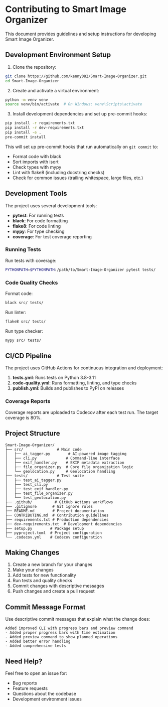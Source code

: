 # Contributing to Smart Image Organizer

This document provides guidelines and setup instructions for developing Smart Image Organizer.

## Development Environment Setup

1. Clone the repository:
```bash
git clone https://github.com/kenny082/Smart-Image-Organizer.git
cd Smart-Image-Organizer
```

2. Create and activate a virtual environment:
```bash
python -m venv venv
source venv/bin/activate  # On Windows: venv\Scripts\activate
```

3. Install development dependencies and set up pre-commit hooks:
```bash
pip install -r requirements.txt
pip install -r dev-requirements.txt
pip install -e .
pre-commit install
```

This will set up pre-commit hooks that run automatically on `git commit` to:
- Format code with black
- Sort imports with isort
- Check types with mypy
- Lint with flake8 (including docstring checks)
- Check for common issues (trailing whitespace, large files, etc.)

## Development Tools

The project uses several development tools:

- **pytest**: For running tests
- **black**: For code formatting
- **flake8**: For code linting
- **mypy**: For type checking
- **coverage**: For test coverage reporting

### Running Tests

Run tests with coverage:
```bash
PYTHONPATH=$PYTHONPATH:/path/to/Smart-Image-Organizer pytest tests/
```

### Code Quality Checks

Format code:
```bash
black src/ tests/
```

Run linter:
```bash
flake8 src/ tests/
```

Run type checker:
```bash
mypy src/ tests/
```

## CI/CD Pipeline

The project uses GitHub Actions for continuous integration and deployment:

1. **tests.yml**: Runs tests on Python 3.8-3.11
2. **code-quality.yml**: Runs formatting, linting, and type checks
3. **publish.yml**: Builds and publishes to PyPI on releases

### Coverage Reports

Coverage reports are uploaded to Codecov after each test run. The target coverage is 80%.

## Project Structure

```
Smart-Image-Organizer/
├── src/               # Main code
│   ├── ai_tagger.py        # AI-powered image tagging
│   ├── cli.py             # Command-line interface
│   ├── exif_handler.py    # EXIF metadata extraction
│   ├── file_organizer.py  # Core file organization logic
│   └── geolocation.py     # Geolocation handling
├── tests/             # Test suite
│   ├── test_ai_tagger.py
│   ├── test_cli.py
│   ├── test_exif_handler.py
│   ├── test_file_organizer.py
│   └── test_geolocation.py
├── .github/          # GitHub Actions workflows
├── .gitignore       # Git ignore rules
├── README.md        # Project documentation
├── CONTRIBUTING.md  # Contribution guidelines
├── requirements.txt # Production dependencies
├── dev-requirements.txt  # Development dependencies
├── setup.py        # Package setup
├── pyproject.toml  # Project configuration
└── .codecov.yml    # Codecov configuration
```

## Making Changes

1. Create a new branch for your changes
2. Make your changes
3. Add tests for new functionality
4. Run tests and quality checks
5. Commit changes with descriptive messages
6. Push changes and create a pull request

## Commit Message Format

Use descriptive commit messages that explain what the change does:

```
Added improved CLI with progress bars and preview command
- Added proper progress bars with time estimation
- Added preview command to show planned operations
- Added better error handling
- Added comprehensive tests
```

## Need Help?

Feel free to open an issue for:
- Bug reports
- Feature requests
- Questions about the codebase
- Development environment issues
